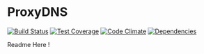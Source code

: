 ProxyDNS
===============
[![Build Status](https://travis-ci.org/northshorenetworks/proxy-dns.svg)](https://travis-ci.org/northshorenetworks/proxy-dns) [![Test Coverage](https://codeclimate.com/repos/56932973b7e746283e000426/badges/508f6582dd5d781e7202/coverage.svg)](https://codeclimate.com/repos/56932973b7e746283e000426/coverage) [![Code Climate](https://codeclimate.com/github/RegulateDNS/proxy-dns/badges/gpa.svg)](https://codeclimate.com/github/RegulateDNS/proxy-dns) [![Dependencies](https://david-dm.org/northshorenetworks/proxy-dns.svg)]()


Readme Here !
